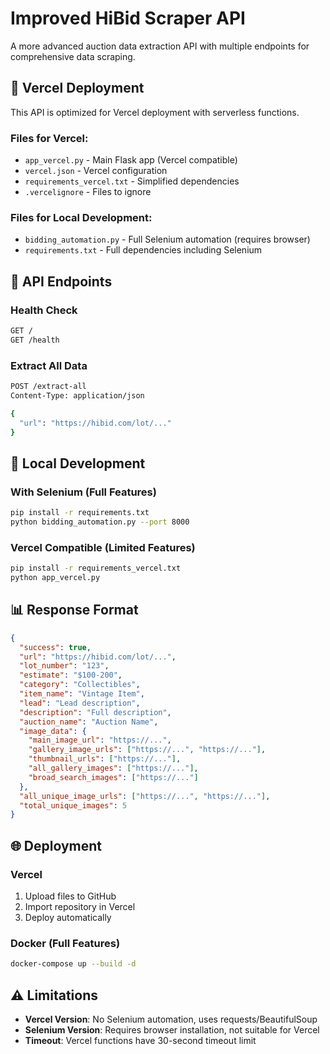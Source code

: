 # Improved HiBid Scraper API

A more advanced auction data extraction API with multiple endpoints for comprehensive data scraping.

## 🚀 Vercel Deployment

This API is optimized for Vercel deployment with serverless functions.

### Files for Vercel:
- `app_vercel.py` - Main Flask app (Vercel compatible)
- `vercel.json` - Vercel configuration
- `requirements_vercel.txt` - Simplified dependencies
- `.vercelignore` - Files to ignore

### Files for Local Development:
- `bidding_automation.py` - Full Selenium automation (requires browser)
- `requirements.txt` - Full dependencies including Selenium

## 📡 API Endpoints

### Health Check
```bash
GET /
GET /health
```

### Extract All Data
```bash
POST /extract-all
Content-Type: application/json

{
  "url": "https://hibid.com/lot/..."
}
```

## 🔧 Local Development

### With Selenium (Full Features)
```bash
pip install -r requirements.txt
python bidding_automation.py --port 8000
```

### Vercel Compatible (Limited Features)
```bash
pip install -r requirements_vercel.txt
python app_vercel.py
```

## 📊 Response Format

```json
{
  "success": true,
  "url": "https://hibid.com/lot/...",
  "lot_number": "123",
  "estimate": "$100-200",
  "category": "Collectibles",
  "item_name": "Vintage Item",
  "lead": "Lead description",
  "description": "Full description",
  "auction_name": "Auction Name",
  "image_data": {
    "main_image_url": "https://...",
    "gallery_image_urls": ["https://...", "https://..."],
    "thumbnail_urls": ["https://..."],
    "all_gallery_images": ["https://..."],
    "broad_search_images": ["https://..."]
  },
  "all_unique_image_urls": ["https://...", "https://..."],
  "total_unique_images": 5
}
```

## 🌐 Deployment

### Vercel
1. Upload files to GitHub
2. Import repository in Vercel
3. Deploy automatically

### Docker (Full Features)
```bash
docker-compose up --build -d
```

## ⚠️ Limitations

- **Vercel Version**: No Selenium automation, uses requests/BeautifulSoup
- **Selenium Version**: Requires browser installation, not suitable for Vercel
- **Timeout**: Vercel functions have 30-second timeout limit
